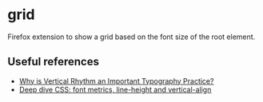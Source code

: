 # grid
Firefox extension to show a grid based on the font size of the root element.

## Useful references
 - [Why is Vertical Rhythm an Important Typography Practice?](https://zellwk.com/blog/why-vertical-rhythms/)
 - [Deep dive CSS: font metrics, line-height and vertical-align](https://iamvdo.me/en/blog/css-font-metrics-line-height-and-vertical-align)
